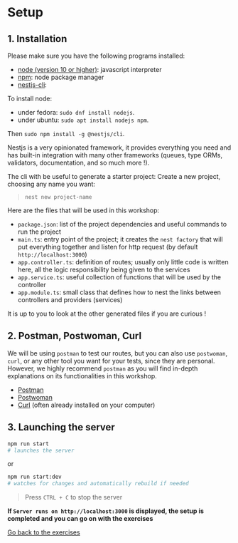 # Setup

## 1. Installation

Please make sure you have the following programs installed:
- [node (version 10 or higher)](https://github.com/nodejs/node): javascript interpreter
- [npm](https://www.npmjs.com/): node package manager
- [nestjs-cli](https://docs.nestjs.com/cli/overview):

To install node:
- under fedora: `sudo dnf install nodejs`.
- under ubuntu: `sudo apt install nodejs npm`.

Then `sudo npm install -g @nestjs/cli`.

Nestjs is a very opinionated framework, it provides everything you need and has built-in integration with many other frameworks (queues, type ORMs, validators, documentation, and so much more !).

The cli with be useful to generate a starter project:
Create a new project, choosing any name you want:
> `nest new project-name`

Here are the files that will be used in this workshop:

- `package.json`: list of the project dependencies and useful commands to run the project
- `main.ts`: entry point of the project; it creates the `nest factory` that will put everything together and listen for http request (by default `http://localhost:3000`)
- `app.controller.ts`: definition of routes; usually only little code is written here, all the logic responsibility being given to the services
- `app.service.ts`: useful collection of functions that will be used by the controller
- `app.module.ts`: small class that defines how to nest the links between controllers and providers (services)

It is up to you to look at the other generated files if you are curious !

## 2. Postman, Postwoman, Curl

We will be using `postman` to test our routes, but you can also use `postwoman`, `curl`, or any other tool you want for your tests, since they are personal. However, we highly recommend `postman` as you will find in-depth explanations on its functionalities in this workshop.

- [Postman](https://www.postman.com/downloads/)
- [Postwoman](https://postwoman.io/fr/)
- [Curl](https://curl.haxx.se/) (often already installed on your computer)

## 3. Launching the server

```sh
npm run start
# launches the server
```
or
```sh
npm run start:dev
# watches for changes and automatically rebuild if needed
```

> Press `CTRL + C` to stop the server

**If `Server runs on http://localhost:3000` is displayed, the setup is completed and you can go on with the exercises**

[Go back to the exercises](./README.md)
